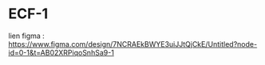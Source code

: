 # ECF-1
lien figma : https://www.figma.com/design/7NCRAEkBWYE3uiJJtQjCkE/Untitled?node-id=0-1&t=AB02XRPiqoSnhSa9-1